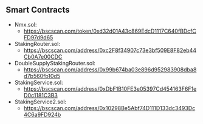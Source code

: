 ## Smart Contracts

- Nmx.sol:
  - https://bscscan.com/token/0xd32d01A43c869EdcD1117C640fBDcfCFD97d9d65
- StakingRouter.sol:
  - https://bscscan.com/address/0xc2F8f34907c73e3bf509E8F82eb44Cb0A7e00CDC
- DoubleSupplyStakingRouter.sol:
  - https://bscscan.com/address/0x99b674ba03e896d952983908dba8d7b560fb10d5
- StakingService.sol:
  - https://bscscan.com/address/0xDbF1B10FE3e05397Cd454163F6F1eD0c1181C3B3
- StakingService2.sol:
  - https://bscscan.com/address/0x10298Be5Abf74D111D133dc3493Dc4C6a9FD924b
